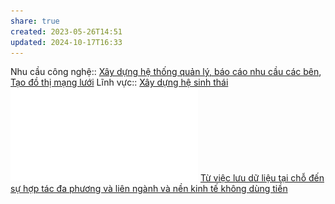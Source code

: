 ```yaml
---
share: true
created: 2023-05-26T14:51
updated: 2024-10-17T16:33
---
```

Nhu cầu công nghệ:: [Xây dựng hệ thống quản lý, báo cáo nhu cầu các bên](../../Nhu%20c%E1%BA%A7u%20c%C3%B4ng%20ngh%E1%BB%87/H%E1%BB%87%20th%E1%BB%91ng%20th%C3%B4ng%20tin/X%C3%A2y%20d%E1%BB%B1ng%20h%E1%BB%87%20th%E1%BB%91ng%20qu%E1%BA%A3n%20l%C3%BD,%20b%C3%A1o%20c%C3%A1o%20nhu%20c%E1%BA%A7u%20c%C3%A1c%20b%C3%AAn.md), [Tạo đồ thị mạng lưới](../../Nhu%20c%E1%BA%A7u%20c%C3%B4ng%20ngh%E1%BB%87/X%C3%A1c%20%C4%91%E1%BB%8Bnh%20m%E1%BA%ABu%20h%C3%ACnh/T%E1%BA%A1o%20%C4%91%E1%BB%93%20th%E1%BB%8B%20m%E1%BA%A1ng%20l%C6%B0%E1%BB%9Bi.md)
Lĩnh vực:: [Xây dựng hệ sinh thái](../../L%C4%A9nh%20v%E1%BB%B1c/X%C3%A2y%20d%E1%BB%B1ng%20h%E1%BB%87%20sinh%20th%C3%A1i.md)
![A SURVEY OF STAKEHOLDER VISUALIZATION APPROACHES.pdf](../../../attachments/A%20SURVEY%20OF%20STAKEHOLDER%20VISUALIZATION%20APPROACHES.pdf)
[Từ việc lưu dữ liệu tại chỗ đến sự hợp tác đa phương và liên ngành và nền kinh tế không dùng tiền](../../../%F0%9F%93%90%20D%E1%BB%B1%20%C3%A1n/C%C3%B4ng%20c%E1%BB%A5%20cho%20h%E1%BB%87%20sinh%20th%C3%A1i/9%20Blog/T%E1%BB%AB%20vi%E1%BB%87c%20l%C6%B0u%20d%E1%BB%AF%20li%E1%BB%87u%20t%E1%BA%A1i%20ch%E1%BB%97%20%C4%91%E1%BA%BFn%20s%E1%BB%B1%20h%E1%BB%A3p%20t%C3%A1c%20%C4%91a%20ph%C6%B0%C6%A1ng%20v%C3%A0%20li%C3%AAn%20ng%C3%A0nh%20v%C3%A0%20n%E1%BB%81n%20kinh%20t%E1%BA%BF%20kh%C3%B4ng%20d%C3%B9ng%20ti%E1%BB%81n.md)
